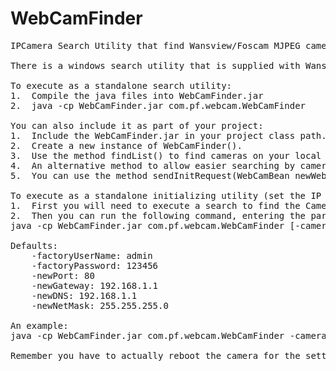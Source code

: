 WebCamFinder
============
<PRE>
IPCamera Search Utility that find Wansview/Foscam MJPEG cameras on local network (Intranet).

There is a windows search utility that is supplied with Wansview/Foscam MJPEG IP Cameras but I needed something that would work in both Windows and Linux.

To execute as a standalone search utility:
1.  Compile the java files into WebCamFinder.jar
2.  java -cp WebCamFinder.jar com.pf.webcam.WebCamFinder

You can also include it as part of your project:
1.  Include the WebCamFinder.jar in your project class path.
2.  Create a new instance of WebCamFinder().
3.  Use the method findList() to find cameras on your local network.  This method returns a List of WebCamBean objects.
4.  An alternative method to allow easier searching by camera ID is findMap().  This method returns a Map of WebCamBean objects with the Camera ID as the key.
5.  You can use the method sendInitRequest(WebCamBean newWebCamBean, String originalIP, String factoryUserName, String factoryPassword) to set the camera's network settings.

To execute as a standalone initializing utility (set the IP Address and Port for the camera):
1.  First you will need to execute a search to find the Camera ID for the camera you want to initialize (see above).
2.  Then you can run the following command, entering the parameters that meet your system:
java -cp WebCamFinder.jar com.pf.webcam.WebCamFinder [-cameraID=<camera ID> -newIP=<IP Address> [-newPort=<port number> -factoryUserName=<user name> -factoryPassword=<password> -newGateway=<IP Address> -newDNS=<IP Address> -newNetMask=<Net Mask>]]

Defaults:
	-factoryUserName: admin
	-factoryPassword: 123456
	-newPort: 80
	-newGateway: 192.168.1.1
	-newDNS: 192.168.1.1
	-newNetMask: 255.255.255.0
	
An example:
java -cp WebCamFinder.jar com.pf.webcam.WebCamFinder -cameraID=78A5DD0XXXXX -newIP=192.168.1.50 -newPort=50001

Remember you have to actually reboot the camera for the settings to take.
</PRE>
